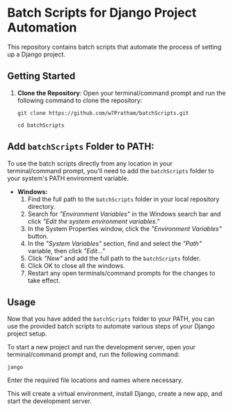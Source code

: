 # Batch Scripts for Django Project Automation

This repository contains batch scripts that automate the process of setting up a Django project.

## Getting Started

  1. **Clone the Repository**: Open your terminal/command prompt and run the following command to clone the repository:
  
     ```
     git clone https://github.com/w7Pratham/batchScripts.git
     ```
     ```
     cd batchScripts
     ```

## Add `batchScripts` Folder to PATH:

  To use the batch scripts directly from any location in your terminal/command prompt, you'll need to add the `batchScripts` folder to your system's PATH environment variable.
  
  - **Windows:**
    1. Find the full path to the `batchScripts` folder in your local repository directory.
    2. Search for *"Environment Variables"* in the Windows search bar and click *"Edit the system environment variables."*
    3. In the System Properties window, click the *"Environment Variables"* button.
    4. In the *"System Variables"* section, find and select the *"Path"* variable, then click *"Edit..."*
    5. Click *"New"* and add the full path to the `batchScripts` folder.
    6. Click OK to close all the windows.
    7. Restart any open terminals/command prompts for the changes to take effect.

## Usage

Now that you have added the `batchScripts` folder to your PATH, you can use the provided batch scripts to automate various steps of your Django project setup.

To start a new project and run the development server, open your terminal/command prompt and, run the following command:

```
jango
```
Enter the required file locations and names where necessary.

This will create a virtual environment, install Django, create a new app, and start the development server.
